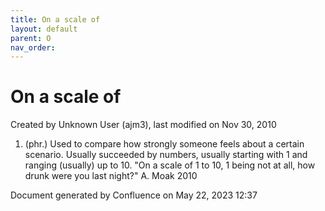 ```yaml
---
title: On a scale of
layout: default
parent: O
nav_order:
---
```


# On a scale of

Created by  Unknown User (ajm3), last modified on Nov 30, 2010

1. (phr.) Used to compare how strongly someone feels about a certain scenario. Usually succeeded by numbers, usually starting with 1 and ranging (usually) up to 10. &quot;On a scale of 1 to 10, 1 being not at all, how drunk were you last night?&quot; A. Moak 2010

Document generated by Confluence on May 22, 2023 12:37



